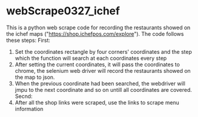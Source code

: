 # webScrape0327_ichef
This is a python web scrape code for recording the restaurants showed on the ichef maps ("https://shop.ichefpos.com/explore").
The code follows these steps:
First:
  1. Set the coordinates rectangle by four corners' coordinates and the step which the function will search at each coordinates every step
  2. After setting the current coordinates, it will pass the coordinates to chrome, the selenium web driver will record the restaurants showed on the map to json.
  3. When the previous coordinate had been searched, the webdriver will jmpu to the next coordinate and so on untill all coordinates are covered.
Secnd:
  1. After all the shop links were scraped, use the links to scrape menu information
